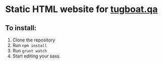 # Static HTML website for [tugboat.qa](http://www.tugboat.qa)
## To install:
1. Clone the repository
2. Run `npm install`
3. Run `grunt watch`
4. Start editing your sass.
